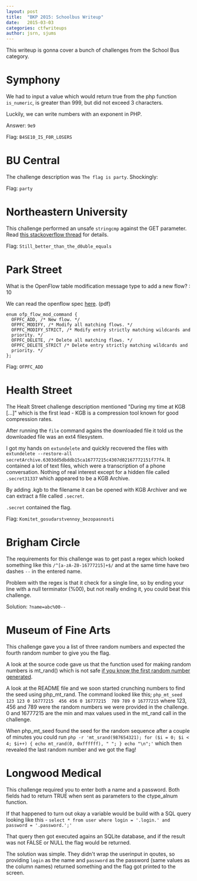 ```yaml
---
layout: post
title:  "BKP 2015: Schoolbus Writeup"
date:   2015-03-03
categories: ctfwriteups
author: jsrn, sjums
---
```


This writeup is gonna cover a bunch of challenges from the School Bus category.


# Symphony

We had to input a value which would return true from the php function `is_numeric`, is greater than 999, but did not exceed 3 characters.

Luckily, we can write numbers with an exponent in PHP.

Answer: `9e9`

Flag: `B4SE10_IS_F0R_LOSERS`


# BU Central

The challenge description was `The flag is party`. Shockingly:

Flag: `party`


# Northeastern University

This challenge performed an unsafe `stringcmp` against the GET parameter. Read [this stackoverflow thread](http://stackoverflow.com/questions/3333353/string-comparison-using-vs-strcmp) for details.

Flag: `Still_better_than_the_d0uble_equals`


# Park Street

What is the OpenFlow table modification message type to add a new flow? : 10

We can read the openflow spec [here](http://archive.openflow.org/documents/openflow-spec-v1.1.0.pdf). (pdf)

    enum ofp_flow_mod_command {
      OFPFC_ADD, /* New flow. */
      OFPFC_MODIFY, /* Modify all matching flows. */
      OFPFC_MODIFY_STRICT, /* Modify entry strictly matching wildcards and
      priority. */
      OFPFC_DELETE, /* Delete all matching flows. */
      OFPFC_DELETE_STRICT /* Delete entry strictly matching wildcards and
      priority. */
    };

Flag: `OFPFC_ADD`


# Health Street

The Healt Street challenge description mentioned "During my time at KGB [...]" which is the first lead - KGB is a compression tool known for good compression rates. 

After running the `file` command agains the downloaded file it told us the downloaded file was an ext4 filesystem.

I got my hands on `extundelete` and quickly recovered the files with `extundelete --restore-all secretArchive.6303dd5dbddb15ca16777215c4307d02167772151f77f4`. It contained a lot of text files, which were a transcription of a phone conversation. Nothing of real interest except for a hidden file called `.secret31337` which appeared to be a KGB Archive.

By adding .kgb to the filename it can be opened with KGB Archiver and we can extract a file called `.secret`.

`.secret` contained the flag.

Flag: `Komitet_gosudarstvennoy_bezopasnosti`


# Brigham Circle

The requirements for this challenge was to get past a regex which looked something like this `/^[a-zA-Z0-16777215]+$/` and at the same time have two dashes `--` in the entered name.

Problem with the regex is that it check for a single line, so by ending your line with a null terminator (%00), but not really ending it, you could beat this challenge.

Solution: `?name=abc%00--`


# Museum of Fine Arts

This challenge gave you a list of three random numbers and expected the fourth random number to give you the flag. 

A look at the source code gave us that the function used for making random numbers is mt_rand() which is not safe [if you know the first random number generated](http://www.openwall.com/php_mt_seed/). 

A look at the README file and we soon started crunching numbers to find the seed using php_mt_rand. The command looked like this; `php_mt_seed 123 123 0 16777215  456 456 0 16777215  789 789 0 16777215` where 123, 456 and 789 were the random numbers we were provided in the challenge. 0 and 16777215 are the min and max values used in the mt_rand call in the challenge.

When php_mt_seed found the seed for the random sequence after a couple of minutes you could run `php -r 'mt_srand(987654321); for ($i = 0; $i < 4; $i++) { echo mt_rand(0, 0xffffff), " "; } echo "\n";'` which then revealed the last random number and we got the flag!


# Longwood Medical

This challenge required you to enter both a name and a password. Both fields had to return TRUE when sent as parameters to the ctype_alnum function.

If that happened to turn out okay a variable would be build with a SQL query looking like this - `select * from user where login = '.login.' and password = '.password.';'`

That query then got executed agains an SQLite database, and if the result was not FALSE or NULL the flag would be returned.

The solution was simple. They didn't wrap the userinput in qoutes, so providing `login` as the name and `password` as the password (same values as the column names) returned something and the flag got printed to the screen.
